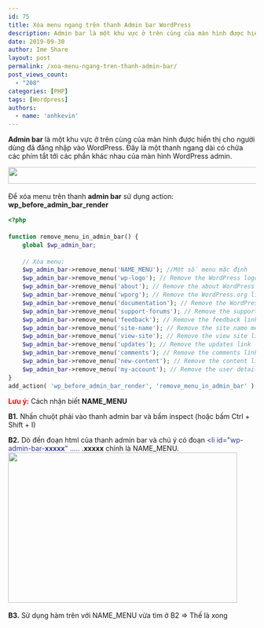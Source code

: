 ```yaml
---
id: 75
title: Xóa menu ngang trên thanh Admin bar WordPress
description: Admin bar là một khu vực ở trên cùng của màn hình được hiển thị cho người dùng đã đăng nhập vào WordPress. Đây là một thanh ngang dài có chứa các phím tắt tới các phần khác nhau của màn hình WordPress admin.
date: 2019-09-30
author: Ime Share
layout: post
permalink: /xoa-menu-ngang-tren-thanh-admin-bar/
post_views_count:
  - "208"
categories: [PHP]
tags: [Wordpress]
authors:
  - name: 'anhkevin'
---
```

**Admin bar** là một khu vực ở trên cùng của màn hình được hiển thị cho người dùng đã đăng nhập vào WordPress. Đây là một thanh ngang dài có chứa các phím tắt tới các phần khác nhau của màn hình WordPress admin.

<img class="aligncenter wp-image-84 size-full" src="img/uploads/2019/09/hide_admin_bar_imeshare.png" alt="" width="752" height="34" srcset="img/uploads/2019/09/hide_admin_bar_imeshare.png 752w, img/uploads/2019/09/hide_admin_bar_imeshare-300x14.png 300w, img/uploads/2019/09/hide_admin_bar_imeshare-150x7.png 150w" sizes="(max-width: 752px) 100vw, 752px" /> 

Để xóa menu trên thanh **admin bar** sử dụng action: **wp\_before\_admin\_bar\_render**

```php
<?php

function remove_menu_in_admin_bar() { 
	global $wp_admin_bar; 
	
	// Xóa menu: 
	$wp_admin_bar->remove_menu('NAME_MENU'); //Một số menu mặc định 
	$wp_admin_bar->remove_menu('wp-logo'); // Remove the WordPress logo 
	$wp_admin_bar->remove_menu('about'); // Remove the about WordPress link 
	$wp_admin_bar->remove_menu('wporg'); // Remove the WordPress.org link 
	$wp_admin_bar->remove_menu('documentation'); // Remove the WordPress documentation link 
	$wp_admin_bar->remove_menu('support-forums'); // Remove the support forums link 
	$wp_admin_bar->remove_menu('feedback'); // Remove the feedback link 
	$wp_admin_bar->remove_menu('site-name'); // Remove the site name menu 
	$wp_admin_bar->remove_menu('view-site'); // Remove the view site link 
	$wp_admin_bar->remove_menu('updates'); // Remove the updates link 
	$wp_admin_bar->remove_menu('comments'); // Remove the comments link 
	$wp_admin_bar->remove_menu('new-content'); // Remove the content link 
	$wp_admin_bar->remove_menu('my-account'); // Remove the user details tab 
} 
add_action( 'wp_before_admin_bar_render', 'remove_menu_in_admin_bar' );

```

<span style="color: #ff0000;"><strong>Lưu ý:</strong></span> Cách nhận biết **NAME_MENU**

**B1.** Nhấn chuột phải vào thanh admin bar và bấm inspect (hoặc bấm Ctrl + Shift + I)

**B2.** Dò đến đoạn html của thanh admin bar và chú ý có đoạn <span style="color: #333399;"><li id="wp-admin-bar-<strong>xxxxx</strong>" &#8230;..</span> .**xxxxx** chính là <span class="st_h">NAME_MENU. </span>  
<img class="aligncenter wp-image-85 size-full" src="img/uploads/2019/09/viewcode_hide_admin_bar_imeshare.png" alt="" width="466" height="306" srcset="img/uploads/2019/09/viewcode_hide_admin_bar_imeshare.png 466w, img/uploads/2019/09/viewcode_hide_admin_bar_imeshare-300x197.png 300w, img/uploads/2019/09/viewcode_hide_admin_bar_imeshare-150x98.png 150w" sizes="(max-width: 466px) 100vw, 466px" /> 

**B3.** Sử dụng hàm trên với <span class="st_h">NAME_MENU</span> vừa tìm ở B2 => Thế là xong

<div id="gtx-trans" style="position: absolute; left: 173px; top: 102.422px;">
  <div class="gtx-trans-icon">
  </div>
</div>